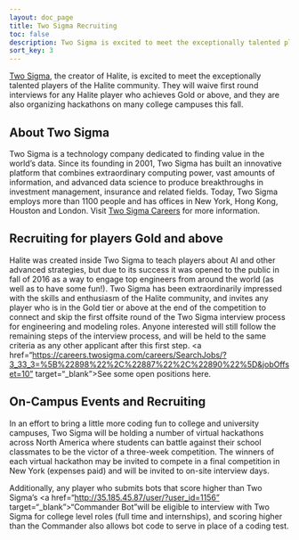 ```yaml
---
layout: doc_page
title: Two Sigma Recruiting
toc: false
description: Two Sigma is excited to meet the exceptionally talented players of the Halite community, and would like to invite top players to interview.
sort_key: 3
---
```


<a href=“https://www.twosigma.com” target=“_blank”>Two Sigma</a>, the creator of Halite, is excited to meet the exceptionally talented players of the Halite community. They will waive first round interviews for any Halite player who achieves Gold or above, and they are also organizing hackathons on many college campuses this fall. 

## About Two Sigma

Two Sigma is a technology company dedicated to finding value in the world’s data. Since its founding in 2001, Two Sigma has built an innovative platform that combines extraordinary computing power, vast amounts of information, and advanced data science to produce breakthroughs in investment management, insurance and related fields. Today, Two Sigma employs more than 1100
people and has offices in New York, Hong Kong, Houston and London. Visit <a href=“https://www.twosigma.com/careers” target=“_blank”>Two Sigma Careers</a> for more information.

## Recruiting for players Gold and above

Halite was created inside Two Sigma to teach players about AI and other advanced strategies, but due to its success it was opened to the public in fall of 2016 as a way to engage top engineers from around the world (as well as to have some fun!). Two Sigma has been extraordinarily impressed with the skills and enthusiasm of the Halite community, and invites any player who is in the Gold tier or above at the end of the competition to connect and skip the first offsite round of the Two Sigma interview process for engineering and modeling roles. Anyone interested will still follow the remaining steps of the interview process, and will be held to the same criteria as any other applicant after this first step. <a href=“https://careers.twosigma.com/careers/SearchJobs/?3_33_3=%5B%22898%22%2C%22887%22%2C%22890%22%5D&jobOffset=10” target=“_blank”>See some open positions here.</a>

## On-Campus Events and Recruiting

In an effort to bring a little more coding fun to college and university campuses, Two Sigma will be holding a number of virtual hackathons across North America where students can battle against their school classmates to be the victor of a three-week competition. The winners of each virtual hackathon may be invited to compete in a final competition in New York (expenses paid) and will be invited to on-site interview days. 

Additionally, any player who submits bots that score higher than Two Sigma’s <a href=“http://35.185.45.87/user/?user_id=1156” target=“_blank”>“Commander Bot”</a>will be eligible to interview with Two Sigma for college level roles (full time and internships), and scoring higher than the Commander also allows bot code to serve in place of a coding test.
